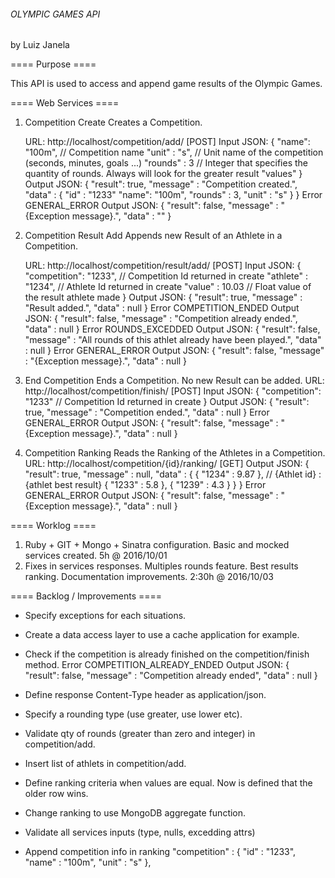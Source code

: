 ###### OLYMPIC GAMES API ######
by Luiz Janela

==== Purpose ====

This API is used to access and append game results of the Olympic Games.


==== Web Services ====

1. Competition Create
	Creates a Competition.

	URL: http://localhost/competition/add/ [POST]
	Input JSON:
	{
		"name": "100m", // Competition name
		"unit" : "s", // Unit name of the competition (seconds, minutes, goals ...)
		"rounds" : 3 // Integer that specifies the quantity of rounds. Always will look for the greater result "values"
	}
	Output JSON:
	{
		"result": true,
		"message" : "Competition created.",
		"data" : {
			"id" : "1233"
			"name": "100m",
			"rounds" : 3,
			"unit" : "s"
		}
	}
	Error GENERAL_ERROR Output JSON:
	{
		"result": false,
		"message" : "{Exception message}.",
		"data" : ""
	}

2. Competition Result Add
	Appends new Result of an Athlete in a Competition.

	URL: http://localhost/competition/result/add/ [POST]
	Input JSON:
	{
		"competition": "1233", // Competition Id returned in create
		"athlete" : "1234", // Athlete Id returned in create
		"value" : 10.03 // Float value of the result athlete made
	}
	Output JSON:
	{
		"result": true,
		"message" : "Result added.",
		"data" : null
	}
	Error COMPETITION_ENDED Output JSON:
	{
		"result": false,
		"message" : "Competition already ended.",
		"data" : null
	}
	Error ROUNDS_EXCEDDED Output JSON:
	{
		"result": false,
		"message" : "All rounds of this athlet already have been played.",
		"data" : null
	}
	Error GENERAL_ERROR Output JSON:
	{
		"result": false,
		"message" : "{Exception message}.",
		"data" : null
	}

3. End Competition
	Ends a Competition. No new Result can be added. 
	URL: http://localhost/competition/finish/ [POST]
	Input JSON:
	{
		"competition": "1233" // Competition Id returned in create
	}
	Output JSON:
	{
		"result": true,
		"message" : "Competition ended.",
		"data" : null
	}
	Error GENERAL_ERROR Output JSON:
	{
		"result": false,
		"message" : "{Exception message}.",
		"data" : null
	}

4. Competition Ranking
	Reads the Ranking of the Athletes in a Competition.
	URL: http://localhost/competition/{id}/ranking/ [GET]
	Output JSON:
	{
		"result": true,
		"message" : null,
		"data" : {
			{ "1234" : 9.87 }, // {Athlet id} : {athlet best result}
			{ "1233" : 5.8 },
			{ "1239" : 4.3 }
		}
	}
	Error GENERAL_ERROR Output JSON:
	{
		"result": false,
		"message" : "{Exception message}.",
		"data" : null
	}


==== Worklog ====

1. Ruby + GIT + Mongo + Sinatra configuration. Basic and mocked services created. 5h @ 2016/10/01
2. Fixes in services responses. Multiples rounds feature. Best results ranking. Documentation improvements. 2:30h @ 2016/10/03


==== Backlog / Improvements ====

- Specify exceptions for each situations.
- Create a data access layer to use a cache application for example.
- Check if the competition is already finished on the competition/finish method.
	Error COMPETITION_ALREADY_ENDED Output JSON:
	{
		"result": false,
		"message" : "Competition already ended",
		"data" : null
	}

- Define response Content-Type header as application/json.
- Specify a rounding type (use greater, use lower etc).
- Validate qty of rounds (greater than zero and integer) in competition/add.

- Insert list of athlets in competition/add.
- Define ranking criteria when values are equal. Now is defined that the older row wins.
- Change ranking to use MongoDB aggregate function.
- Validate all services inputs (type, nulls, excedding attrs)
- Append competition info in ranking 
	"competition" : {
		"id" : "1233",
		"name" : "100m",
		"unit" : "s"
	},
